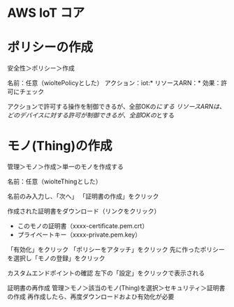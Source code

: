 # AWS IoT コア

# ポリシーの作成

安全性＞ポリシー＞作成

名前：任意（wioltePolicyとした）
アクション：iot:*
リソースARN：*
効果：許可にチェック

アクションで許可する操作を制御できるが、全部OKの*にする
リソースARNは、どのデバイスに対する許可が制御できるが、全部OKの*とする

# モノ(Thing)の作成

管理＞モノ＞作成＞単一のモノを作成する

名前：任意（wiolteThingとした）

名前のみ入力し、「次へ」
「証明書の作成」をクリック

作成された証明書をダウンロード（リンクをクリック）
- このモノの証明書（xxxx-certificate.pem.crt）
- プライベートキー（xxxx-private.pem.key）

「有効化」をクリック
「ポリシーをアタッチ」をクリック
先に作ったポリシーを選択し「モノの登録」をクリック

カスタムエンドポイントの確認
左下の「設定」をクリックで表示される

証明書の再作成
管理＞モノ＞該当のモノ(Thing)を選択＞セキュリティ＞証明書の作成
再作成したら、再度ダウンロードおよひ有効化が必要
